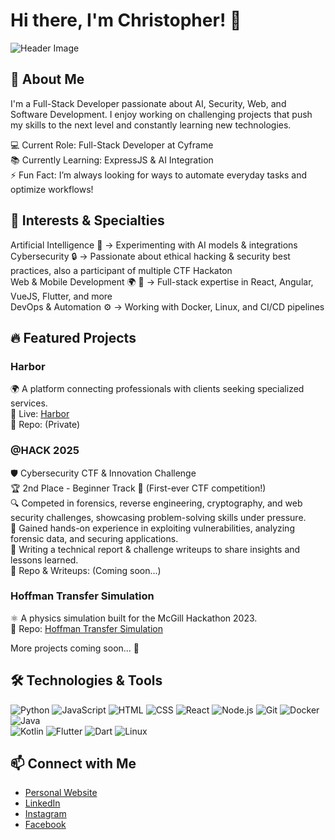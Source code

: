 # Hi there, I'm Christopher! 👋

![Header Image](https://avatars.githubusercontent.com/u/61324450?s=400&u=f3ce0754257e95bea5ab33a80d29f43b3cb9803f&v=4)

## 🚀 About Me
I'm a Full-Stack Developer passionate about AI, Security, Web, and Software Development. I enjoy working on challenging projects that push my skills to the next level and constantly learning new technologies.

💻 Current Role: Full-Stack Developer at Cyframe  
📚 Currently Learning: ExpressJS & AI Integration  
⚡ Fun Fact: I’m always looking for ways to automate everyday tasks and optimize workflows!  

## 🧠 Interests & Specialties
Artificial Intelligence 🧠 → Experimenting with AI models & integrations  
Cybersecurity 🔒 → Passionate about ethical hacking & security best practices, also a participant of multiple CTF Hackaton  
Web & Mobile Development 🌍 📱 → Full-stack expertise in React, Angular, VueJS, Flutter, and more  
DevOps & Automation ⚙️ → Working with Docker, Linux, and CI/CD pipelines  

## 🔥 Featured Projects
### Harbor
🌍 A platform connecting professionals with clients seeking specialized services.  
🔗 Live: [Harbor](https://harbor.site)  
📂 Repo: (Private)  

### @HACK 2025
🛡️ Cybersecurity CTF & Innovation Challenge  
🏆 2nd Place - Beginner Track 🎉 (First-ever CTF competition!)  
🔍 Competed in forensics, reverse engineering, cryptography, and web security challenges, showcasing problem-solving skills under pressure.  
🚀 Gained hands-on experience in exploiting vulnerabilities, analyzing forensic data, and securing applications.  
📝 Writing a technical report & challenge writeups to share insights and lessons learned.  
📂 Repo & Writeups: (Coming soon...)  


### Hoffman Transfer Simulation
⚛️ A physics simulation built for the McGill Hackathon 2023.  
🔗 Repo: [Hoffman Transfer Simulation](https://github.com/EchoingEkko00/mcgill-physics-hackathon-2023)  

More projects coming soon... 🚀

## 🛠️ Technologies & Tools

![Python](https://img.shields.io/badge/-Python-333333?style=flat&logo=python)
![JavaScript](https://img.shields.io/badge/-JavaScript-333333?style=flat&logo=javascript)
![HTML](https://img.shields.io/badge/-HTML-333333?style=flat&logo=html5)
![CSS](https://img.shields.io/badge/-CSS-333333?style=flat&logo=css3)
![React](https://img.shields.io/badge/-React-333333?style=flat&logo=react)
![Node.js](https://img.shields.io/badge/-Node.js-333333?style=flat&logo=node.js)
![Git](https://img.shields.io/badge/-Git-333333?style=flat&logo=git)
![Docker](https://img.shields.io/badge/-Docker-333333?style=flat&logo=docker)  
![Java](https://img.shields.io/badge/java-%23ED8B00.svg?style=for-the-badge&logo=openjdk&logoColor=white)  
![Kotlin](https://img.shields.io/badge/kotlin-%237F52FF.svg?style=for-the-badge&logo=kotlin&logoColor=white)
![Flutter](https://img.shields.io/badge/Flutter-%2302569B.svg?style=for-the-badge&logo=Flutter&logoColor=white)
![Dart](https://img.shields.io/badge/dart-%230175C2.svg?style=for-the-badge&logo=dart&logoColor=white)
![Linux](https://img.shields.io/badge/Linux-FCC624?style=for-the-badge&logo=linux&logoColor=black)


## 📫 Connect with Me

- [Personal Website](https://chrisdev.ca/)  
- [LinkedIn](https://www.linkedin.com/in/christopher-william-archambault-bouffard/)  
- [Instagram](https://www.instagram.com/lechrist666?igsh=MWd1Z3BwcWM0NHIydw==)  
- [Facebook](https://www.facebook.com/JesusChrisDeNazareth/)  
